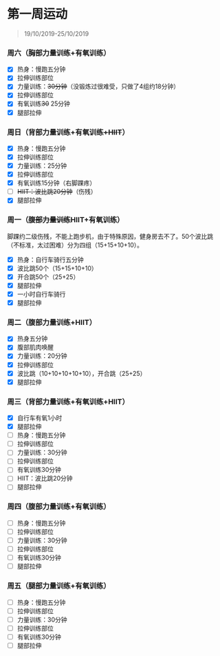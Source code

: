 # 第一周运动

>19/10/2019-25/10/2019



### 周六（胸部力量训练+有氧训练）

- [x] 热身：慢跑五分钟
- [x] 拉伸训练部位
- [x] 力量训练：~~30分钟~~（没锻炼过很难受，只做了4组约18分钟）
- [x] 拉伸训练部位
- [x] 有氧训练~~30~~ 25分钟 
- [x] 腿部拉伸

### 周日（背部力量训练+有氧训练~~+HIIT~~）

- [x] 热身：慢跑五分钟
- [x] 拉伸训练部位
- [x] 力量训练：25分钟
- [x] 拉伸训练部位
- [x] 有氧训练15分钟（右脚踝疼）
- [ ] ~~HIIT：波比跳20分钟~~（伤残）
- [x] 腿部拉伸

### 周一（~~腹部力量训练~~HIIT+有氧训练）

脚踝约二级伤残，不能上跑步机，由于特殊原因，健身房去不了。50个波比跳（不标准，太过困难）分为四组（15+15+10+10）。

- [x] 热身：自行车骑行五分钟
- [x] 波比跳50个（15+15+10+10）
- [x] 开合跳50个（25+25）
- [x] 腿部拉伸
- [x] 一小时自行车骑行
- [x] 腿部拉伸

### 周二（腹部力量训练+HIIT）

- [x] 热身五分钟
- [x] 腹部肌肉唤醒
- [x] 力量训练：20分钟
- [x] 拉伸训练部位
- [x] 波比跳（10+10+10+10+10），开合跳（25+25）
- [x] 腿部拉伸

### 周三（背部力量训练+有氧训练+HIIT）

- [x] 自行车有氧1小时
- [x] 腿部拉伸
- [ ] 热身：慢跑五分钟
- [ ] 拉伸训练部位
- [ ] 力量训练：30分钟
- [ ] 拉伸训练部位
- [ ] 有氧训练30分钟
- [ ] HIIT：波比跳20分钟
- [ ] 腿部拉伸

### 周四（腹部力量训练+有氧训练）

- [ ] 热身：慢跑五分钟
- [ ] 拉伸训练部位
- [ ] 力量训练：30分钟
- [ ] 拉伸训练部位
- [ ] 有氧训练30分钟
- [ ] 腿部拉伸

### 周五（腿部力量训练+有氧训练）

- [ ] 热身：慢跑五分钟
- [ ] 拉伸训练部位
- [ ] 力量训练：30分钟
- [ ] 拉伸训练部位
- [ ] 有氧训练30分钟
- [ ] 腿部拉伸